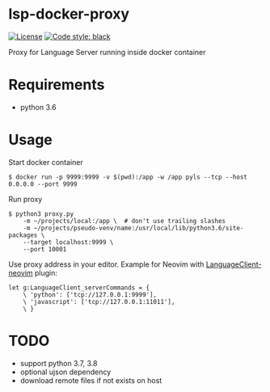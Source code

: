 # lsp-docker-proxy

[![License](https://img.shields.io/github/license/mashape/apistatus.svg)](https://github.com/Anexen/lsp-docker-proxy/LICENSE)
[![Code style: black](https://img.shields.io/badge/code%20style-black-000000.svg)](https://github.com/psf/black)

Proxy for Language Server running inside docker container

# Requirements

* python 3.6

# Usage

Start docker container

```
$ docker run -p 9999:9999 -v $(pwd):/app -w /app pyls --tcp --host 0.0.0.0 --port 9999
```

Run proxy

```
$ python3 proxy.py
    -m ~/projects/local:/app \  # don't use trailing slashes
    -m ~/projects/pseudo-venv/name:/usr/local/lib/python3.6/site-packages \
    --target localhost:9999 \
    --port 10001
```

Use proxy address in your editor. Example for Neovim with [LanguageClient-neovim](https://github.com/autozimu/LanguageClient-neovim) plugin:

```
let g:LanguageClient_serverCommands = {
    \ 'python': ['tcp://127.0.0.1:9999'],
    \ 'javascript': ['tcp://127.0.0.1:11011'],
    \ }
```

# TODO

* support python 3.7, 3.8
* optional ujson dependency
* download remote files if not exists on host
